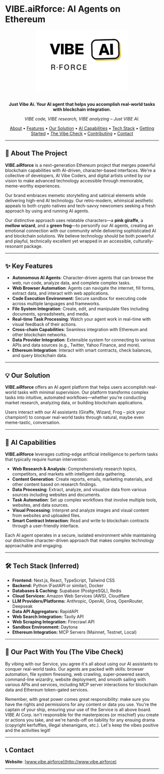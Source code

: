 # VIBE.aiRforce: AI Agents on Ethereum

<div align="center">
  <img src="https://raw.githubusercontent.com/vibeAIrFORCE/Assets/main/transparent.png" alt="VIBE.aiRforce Logo" width="300"/>
</div>
<br/>
<p align="center">
  <strong>Just Vibe Ai. Your AI agent that helps you accomplish real-world tasks with blockchain integration.</strong>
</p>
<p align="center">
  <em>VIBE code, VIBE research, VIBE analyzing – Just VIBE AI.</em>
</p>
<p align="center">
  <a href="#about-the-project">About</a> •
  <a href="#key-features">Features</a> •
  <a href="#our-solution">Our Solution</a> •
  <a href="#ai-capabilities">AI Capabilities</a> •
  <a href="#tech-stack">Tech Stack</a> •
  <a href="#getting-started">Getting Started</a> •
  <a href="#our-pact-with-you-the-vibe-check">The Vibe Check</a> •
  <a href="#contributing">Contributing</a> •
  <a href="#contact">Contact</a>
</p>

---

## 🚀 About The Project

**VIBE.aiRforce** is a next-generation Ethereum project that merges powerful blockchain capabilities with AI-driven, character-based interfaces. We're a collective of developers, AI Vibe Coders, and digital artists united by our vision to make advanced technology accessible through memorable, meme-worthy experiences.

Our brand embraces memetic storytelling and satirical elements while delivering high-end AI technology. Our retro-modern, whimsical aesthetic appeals to both crypto natives and tech-savvy newcomers seeking a fresh approach by using and running AI agents.

Our distinctive approach uses relatable characters—a **pink giraffe**, a **mellow wizard**, and a **green frog**—to personify our AI agents, creating an emotional connection with our community while delivering sophisticated AI and blockchain solutions. We believe technology should be both powerful and playful, technically excellent yet wrapped in an accessible, culturally-resonant package.

---

## ✨ Key Features

*   **Autonomous AI Agents**: Character-driven agents that can browse the web, run code, analyze data, and complete complex tasks.
*   **Web Browser Automation**: Agents can navigate the internet, fill forms, extract data, and interact with web applications.
*   **Code Execution Environment**: Secure sandbox for executing code across multiple languages and frameworks.
*   **File System Integration**: Create, edit, and manipulate files including documents, spreadsheets, and media.
*   **Real-time Task Processing**: Watch your agent work in real-time with visual feedback of their actions.
*   **Cross-chain Capabilities**: Seamless integration with Ethereum and other blockchain networks.
*   **Data Provider Integration**: Extensible system for connecting to various APIs and data sources (e.g., Twitter, Yahoo Finance, and more).
*   **Ethereum Integration**: Interact with smart contracts, check balances, and query blockchain data.

---

## 💡 Our Solution

**VIBE.aiRforce** offers an AI agent platform that helps users accomplish real-world tasks with minimal supervision. Our platform transforms complex tasks into intuitive, automated workflows—whether you're conducting market research, analyzing data, or building blockchain applications.

Users interact with our AI assistants (Giraffe, Wizard, Frog – pick your champion!) to conquer real-world tasks through natural, maybe even meme-tastic, conversation.

---

## 🧠 AI Capabilities

**VIBE.aiRforce** leverages cutting-edge artificial intelligence to perform tasks that typically require human intervention:

*   **Web Research & Analysis**: Comprehensively research topics, competitors, and markets with intelligent data gathering.
*   **Content Generation**: Create reports, emails, marketing materials, and other content based on research findings.
*   **Data Processing**: Extract, analyze, and visualize data from various sources including websites and documents.
*   **Task Automation**: Set up complex workflows that involve multiple tools, websites, and data sources.
*   **Visual Processing**: Interpret and analyze images and visual content from websites and uploaded files.
*   **Smart Contract Interaction**: Read and write to blockchain contracts through a user-friendly interface.

Each AI agent operates in a secure, isolated environment while maintaining our distinctive character-driven approach that makes complex technology approachable and engaging.

---

## 🛠️ Tech Stack (Inferred)

*   **Frontend:** Next.js, React, TypeScript, Tailwind CSS 
*   **Backend:** Python (FastAPI or similar), Docker
*   **Databases & Caching:** Supabase (PostgreSQL), Redis
*   **Cloud Services:** Amazon Web Services (AWS), Cloudflare
*   **LLM Providers/Platforms:** Anthropic, OpenAI, Groq, OpenRouter, Deepseak
*   **Data API Aggregators:** RapidAPI
*   **Web Search Integration:** Tavily API
*   **Web Scraping Integration:** Firecrawl API
*   **Sandbox Environment:** Daytona
*   **Ethereum Integration:** MCP Servers (Mainnet, Testnet, Local)


---


## 📜 Our Pact With You (The Vibe Check)

By vibing with our Service, you agree it's all about using our AI assistants to conquer real-world tasks. Our agents are packed with skills: browser automation, file system finessing, web crawling, super-powered search, command-line wizardry, website deployment, and smooth sailing with various APIs and services, including MCP server interactions for blockchain data and Ethereum token-gated services.

Remember, with great power comes great responsibility: make sure you have the rights and permissions for any content or data you use. You're the captain of your ship, ensuring your use of the Service is all above board. VIBE AI Corp. isn't responsible for the masterpieces (or mischief) you create or actions you take, and we're hands-off on liability for any ensuing drama (copyright kerfuffles, illegal shenanigans, etc.). Let's keep the vibes positive and the activities legit!

---


## 📞 Contact

**Website**: [www.vibe.airforce](http://www.vibe.airforce) 

---


